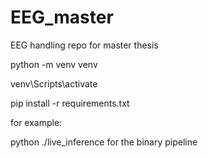 # EEG_master
EEG handling repo for master thesis

python -m venv venv

venv\Scripts\activate

pip install -r requirements.txt

for example:

python ./live_inference for the binary pipeline
